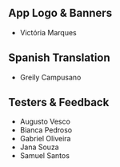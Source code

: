 ## App Logo & Banners
- Victória Marques

## Spanish Translation
- Greily Campusano

## Testers & Feedback
- Augusto Vesco
- Bianca Pedroso
- Gabriel Oliveira
- Jana Souza
- Samuel Santos
